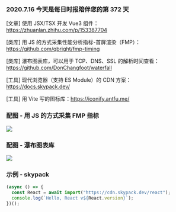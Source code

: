 ### 2020.7.16 今天是每日时报陪伴您的第 372 天

[文章] 使用 JSX/TSX 开发 Vue3 组件：<https://zhuanlan.zhihu.com/p/153387704>

[类库] 用 JS 的方式采集性能分析指标-首屏渲染（FMP）：<https://github.com/qbright/fmp-timing>

[类库] 瀑布图表库，可以用于 TCP、DNS、SSL 的解析时间查看：<https://github.com/DonChangfoot/waterfall>

[工具] 现代浏览器（支持 ES Module）的 CDN 方案：<https://docs.skypack.dev/>

[工具] 用 Vite 写的图标库：<https://iconify.antfu.me/>

### 配图 - 用 JS 的方式采集 FMP 指标

![](http://qn.40zhe.com/zaobao/20200716185101.png)

### 配图 - 瀑布图表库

![](http://qn.40zhe.com/zaobao/20200716184943.png)

### 示例 - skypack

```js
(async () => {
  const React = await import("https://cdn.skypack.dev/react");
  console.log(`Hello, React v${React.version}`);
})();
```
